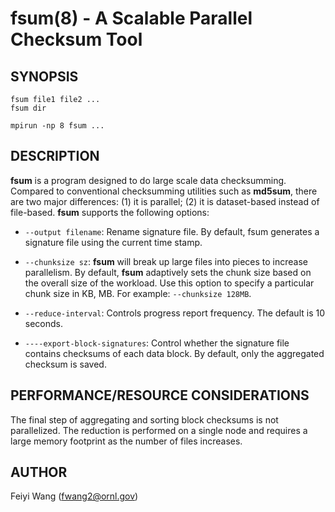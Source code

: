 fsum(8) - A Scalable Parallel Checksum Tool
================================================================

## SYNOPSIS
    fsum file1 file2 ...
    fsum dir 
    
    mpirun -np 8 fsum ...


## DESCRIPTION

**fsum** is a program designed to do large scale data checksumming. Compared to
conventional checksumming utilities such as **md5sum**, there are two major
differences: (1) it is parallel; (2) it is dataset-based instead of file-based.
**fsum** supports the following options:


* `--output filename`:
  Rename signature file. By default, fsum generates a signature file using the
  current time stamp.

* `--chunksize sz`:
   **fsum** will break up large files into pieces to increase parallelism. By
   default, **fsum** adaptively sets the chunk size based on the overall size of
   the workload. Use this option to specify a particular chunk size in KB, MB. 
   For example: `--chunksize 128MB`.

* `--reduce-interval`:
  Controls progress report frequency. The default is 10 seconds.


* `----export-block-signatures`:
  Control whether the signature file contains checksums of each data block. By
  default, only the aggregated checksum is saved.


## PERFORMANCE/RESOURCE CONSIDERATIONS

The final step of aggregating and sorting block checksums is not parallelized.
The reduction is performed on a single node and requires a large memory
footprint as the number of files increases.


## AUTHOR

Feiyi Wang (fwang2@ornl.gov)




